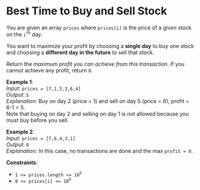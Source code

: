 # Best Time to Buy and Sell Stock

You are given an array `prices` where `prices[i]` is the price of a given stock on the   `i`<sup>`th`</sup> day.

You want to maximize your profit by choosing a **single day** to buy one stock and choosing a **different day in the future** to sell that stock.

Return the *maximum profit you can achieve from this transaction*. If you cannot achieve any profit, return `0`.

**Example 1**:  
*Input*: `prices = [7,1,5,3,6,4]`  
*Output*: `5`  
*Explanation*: Buy on day 2 (price = 1) and sell on day 5 (price = 6), profit = 6-1 = 5.  
Note that buying on day 2 and selling on day 1 is not allowed because you must buy before you sell.  

**Example 2**:  
*Input*: `prices = [7,6,4,3,1]`  
*Output*: `0`  
*Explanation*: In this case, no transactions are done and the max `profit = 0`.  

**Constraints**:
- `1 <= prices.length <= 10`<sup>`5`</sup>
- `0 <= prices[i] <= 10`<sup>`4`</sup>